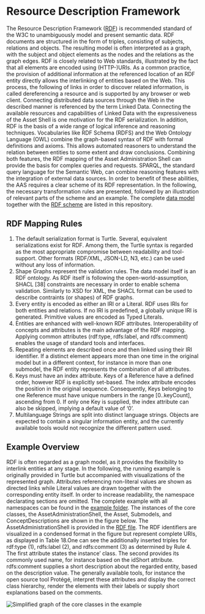 # Resource Description Framework
The Resource Description Framework ([RDF](https://www.w3.org/TR/rdf11-primer/)) is recommended standard of the W3C to unambiguously model and present semantic data. RDF documents are structured in the form of triples, consisting of subjects, relations and objects. The resulting model is often interpreted as a graph, with the subject and object elements as the nodes and the relations as the graph edges.
RDF is closely related to Web standards, illustrated by the fact that all elements are encoded using (HTTP-)URIs. As a common practice, the provision of additional information at the referenced location of an RDF entity directly allows the interlinking of entities  based on the Web. This process, the following of links in order to discover related information, is called dereferencing a resource and is supported by any browser or web client. Connecting distributed data sources through the Web in the described manner is referenced by the term Linked Data. Connecting the available resources and capabilities of Linked Data with the expressiveness of the Asset Shell is one motivation for the RDF serialization.
In addition, RDF is the basis of a wide range of logical inference and reasoning techniques. Vocabularies like RDF Schema (RDFS) and the Web Ontology Language (OWL) combine the graph-based syntax of RDF with formal definitions and axioms. This allows automated reasoners to understand the relation between entities to some extent and draw conclusions.
Combining both features, the RDF mapping of the Asset Administration Shell can provide the basis for complex queries and requests. SPARQL, the standard query language for the Semantic Web, can combine reasoning features with the integration of external data sources. In order to benefit of these abilities, the AAS requires a clear scheme of its RDF representation. In the following, the necessary transformation rules are presented, followed by an illustration of relevant parts of the scheme and an example. The complete [data model](shacl-schema.ttl) together with the [RDF scheme](rdf-ontology.ttl) are listed in this repository.

##	RDF Mapping Rules
1.	The default serialization format is Turtle. Several, equivalent serializations exist for RDF. Among them, the Turtle syntax is regarded as the most appropriate compromise between readability and tool-support. Other formats (RDF/XML, JSON-LD, N3, etc.) can be used without any loss of information.
2.	Shape Graphs represent the validation rules. The data model itself is an RDF ontology. As RDF itself is following the open-world-assumption, SHACL [38] constraints are necessary in order to enable schema validation. Similarly to XSD for XML, the SHACL format can be used to describe contraints (or shapes) of RDF graphs.
3.	Every entity is encoded as either an IRI or a Literal. RDF uses IRIs for both entities and relations. If no IRI is predefined, a globally unique IRI is generated. Primitive values are encoded as Typed Literals. 
4.	Entities are enhanced with well-known RDF attributes. Interoperability of concepts and attributes is the main advantage of the RDF mapping. Applying common attributes (rdf:type, rdfs:label, and rdfs:comment) enables the usage of standard tools and interfaces.
5.	Repeating elements are described once and then linked using their IRI identifier. If a distinct element appears more than one time in the original model but in a different context, for instance in more than one submodel, the RDF entity represents the combination of all attributes.
6.	Keys must have an index attribute. Keys of a Reference have a defined order, however RDF is explicitly set-based. The index attribute encodes the position in the original sequence. Consequently, Keys belonging to one Reference must have unique numbers in the range [0..keyCount], ascending from 0. If only one Key is supplied, the index attribute can also be skipped, implying a default value of ‘0’.
7.	Multilanguage Strings are split into distinct language strings. Objects are expected to contain a singular information entity, and the currently available tools would not recognize the different pattern used.

##	Example Overview
RDF is often regarded as a graph model, as it provides the flexibility to interlink entities at any stage. In the following, the running example is originally provided in Turtle but accompanied with visualizations of the represented graph. Attributes referencing non-literal values are shown as directed links while Literal values are drawn together with the corresponding entity itself. In order to increase readability, the namespace declarating sections  are omitted. The complete example with all namespaces can be found in the [example folder](examples). The instances of the core classes, the AssetAdministrationShell, the Asset, Submodels, and ConceptDescriptions are shown in the figure below. The AssetAdministrationShell is provided in the [RDF file](rdf-ontology.ttl). The RDF identifiers are visualized in a condensed format in the figure but represent complete URIs, as displayed in Table 18.One can see the additionally inserted triples for rdf:type (1), rdfs:label (2), and rdfs:comment (3) as determined by Rule 4. The first attribute states the instance’ class. The second provides its commonly used name, for instance based on the idShort attribute.  rdfs:comment supplies a short description about the regarded entity, based on the description value. The generally available tools, for instance the open source tool Protégé, interpret these attributes and display the correct class hierarchy, render the elements with their labels or supply short explanations based on the comments.

![Simplified graph of the core classes in the example](https://user-images.githubusercontent.com/1814815/147125320-3f8486d0-6269-48b6-b1ae-645db7a0bf33.png)
